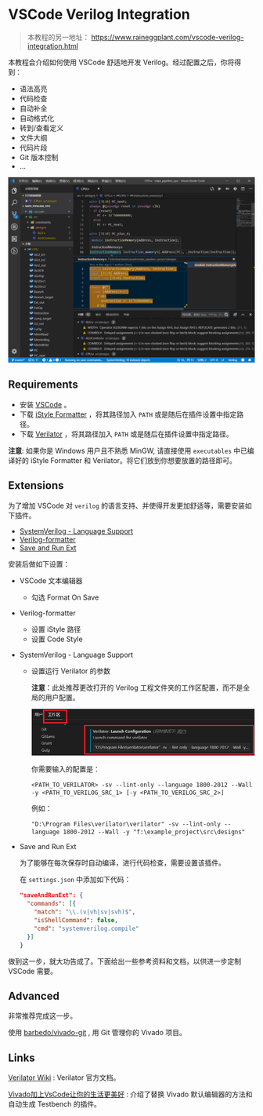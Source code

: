 # VSCode Verilog Integration
> 本教程的另一地址： https://www.raineggplant.com/vscode-verilog-integration.html

本教程会介绍如何使用 VSCode 舒适地开发 Verilog。经过配置之后，你将得到：

- 语法高亮
- 代码检查
- 自动补全
- 自动格式化
- 转到/查看定义
- 文件大纲
- 代码片段
- Git 版本控制
- ...

![VSCode 界面](images/vscode-verilog.png)



## Requirements

- 安装 [VSCode](https://code.visualstudio.com/) 。
- 下载 [iStyle Formatter](https://github.com/thomasrussellmurphy/istyle-verilog-formatter/releases) ，将其路径加入 `PATH` 或是随后在插件设置中指定路径。
- 下载 [Verilator](https://www.veripool.org/projects/verilator/wiki/Installing) ，将其路径加入 `PATH` 或是随后在插件设置中指定路径。

**注意**: 如果你是 Windows 用户且不熟悉 MinGW, 请直接使用 `executables` 中已编译好的 iStyle Formatter 和 Verilator。将它们放到你想要放置的路径即可。



## Extensions
为了增加 VSCode 对 `verilog` 的语言支持、并使得开发更加舒适等，需要安装如下插件。

- [SystemVerilog - Language Support](https://marketplace.visualstudio.com/items?itemName=eirikpre.systemverilog)
- [Verilog-formatter](https://marketplace.visualstudio.com/items?itemName=IsaacT.verilog-formatter)
- [Save and Run Ext](https://marketplace.visualstudio.com/items?itemName=padjon.save-and-run-ext)

安装后做如下设置：

- VSCode 文本编辑器
  
  - 勾选 Format On Save
  
- Verilog-formatter
  
  - 设置 iStyle 路径
  - 设置 Code Style
  
- SystemVerilog - Language Support

  - 设置运行 Verilator 的参数

    **注意**：此处推荐更改打开的 Verilog 工程文件夹的工作区配置，而不是全局的用户配置。

    ![修改工作区配置](images/change-workspace-settings.png)

    你需要输入的配置是：

    ```shell
    <PATH_TO_VERILATOR> -sv --lint-only --language 1800-2012 --Wall -y <PATH_TO_VERILOG_SRC_1> [-y <PATH_TO_VERILOG_SRC_2>]
    ```

    例如：

    ```shell
    "D:\Program Files\verilator\verilator" -sv --lint-only --language 1800-2012 --Wall -y "f:\example_project\src\designs"
    ```

- Save and Run Ext

  为了能够在每次保存时自动编译，进行代码检查，需要设置该插件。

  在 `settings.json` 中添加如下代码：

  ```json
  "saveAndRunExt": {
    "commands": [{
      "match": "\\.(v|vh|sv|svh)$",
      "isShellCommand": false,
      "cmd": "systemverilog.compile"
    }]
  }
  ```

做到这一步，就大功告成了。下面给出一些参考资料和文档，以供进一步定制 VSCode 需要。



## Advanced

非常推荐完成这一步。

使用  [barbedo/vivado-git](https://github.com/barbedo/vivado-git) , 用 Git 管理你的 Vivado 项目。



## Links

[Verilator Wiki](https://www.veripool.org/wiki/verilator) : Verilator 官方文档。

[Vivado加上VsCode让你的生活更美好](https://blog.csdn.net/qq_39498701/article/details/84668833) : 介绍了替换 Vivado 默认编辑器的方法和自动生成 Testbench 的插件。

